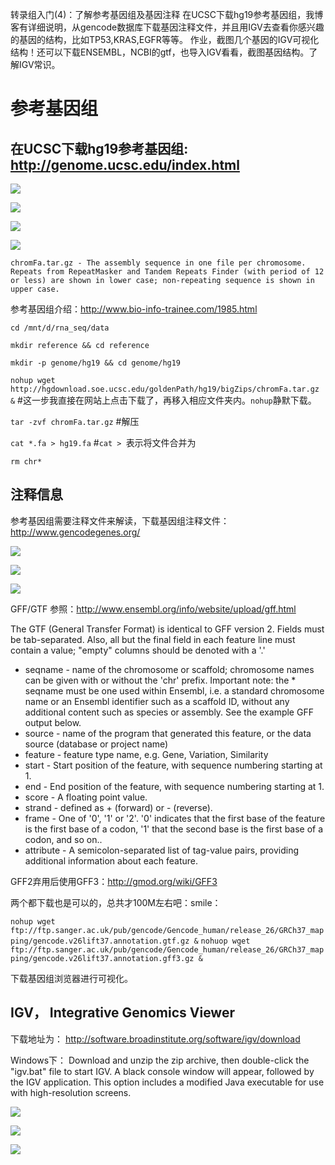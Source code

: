 转录组入门(4)：了解参考基因组及基因注释
在UCSC下载hg19参考基因组，我博客有详细说明，从gencode数据库下载基因注释文件，并且用IGV去查看你感兴趣的基因的结构，比如TP53,KRAS,EGFR等等。
作业，截图几个基因的IGV可视化结构！还可以下载ENSEMBL，NCBI的gtf，也导入IGV看看，截图基因结构。了解IGV常识。

参考基因组
=======
在UCSC下载hg19参考基因组: http://genome.ucsc.edu/index.html
-----

![](https://github.com/CLDIAO/learning-RNA-Seq/blob/master/graph/1.jpg)

![](https://github.com/CLDIAO/learning-RNA-Seq/blob/master/graph/2.jpg)

![](https://github.com/CLDIAO/learning-RNA-Seq/blob/master/graph/3.jpg)

![](https://github.com/CLDIAO/learning-RNA-Seq/blob/master/graph/4.jpg)

`chromFa.tar.gz - The assembly sequence in one file per chromosome.
    Repeats from RepeatMasker and Tandem Repeats Finder (with period
    of 12 or less) are shown in lower case; non-repeating sequence is
    shown in upper case.`

参考基因组介绍：http://www.bio-info-trainee.com/1985.html

`cd /mnt/d/rna_seq/data`

`mkdir reference && cd reference`

`mkdir -p genome/hg19 && cd genome/hg19`

`nohup wget http://hgdownload.soe.ucsc.edu/goldenPath/hg19/bigZips/chromFa.tar.gz &` #这一步我直接在网站上点击下载了，再移入相应文件夹内。`nohup`静默下载。

`tar -zvf chromFa.tar.gz` #解压

`cat *.fa > hg19.fa` #`cat > `表示将文件合并为

`rm chr*`

注释信息
------
参考基因组需要注释文件来解读，下载基因组注释文件：http://www.gencodegenes.org/

![](https://github.com/CLDIAO/learning-RNA-Seq/blob/master/graph/5.jpg)

![](https://github.com/CLDIAO/learning-RNA-Seq/blob/master/graph/6.jpg)

![](https://github.com/CLDIAO/learning-RNA-Seq/blob/master/graph/7.jpg)

GFF/GTF 参照：http://www.ensembl.org/info/website/upload/gff.html

The GTF (General Transfer Format) is identical to GFF version 2.
Fields must be tab-separated. Also, all but the final field in each feature line must contain a value; "empty" columns should be denoted with a '.'

* seqname - name of the chromosome or scaffold; chromosome names can be given with or without the 'chr' prefix. Important note: the * seqname must be one used within Ensembl, i.e. a standard chromosome name or an Ensembl identifier such as a scaffold ID, without any additional content such as species or assembly. See the example GFF output below.
* source - name of the program that generated this feature, or the data source (database or project name)
* feature - feature type name, e.g. Gene, Variation, Similarity
* start - Start position of the feature, with sequence numbering starting at 1.
* end - End position of the feature, with sequence numbering starting at 1.
* score - A floating point value.
* strand - defined as + (forward) or - (reverse).
* frame - One of '0', '1' or '2'. '0' indicates that the first base of the feature is the first base of a codon, '1' that the second base is the first base of a codon, and so on..
* attribute - A semicolon-separated list of tag-value pairs, providing additional information about each feature.

GFF2弃用后使用GFF3：http://gmod.org/wiki/GFF3

两个都下载也是可以的，总共才100M左右吧：smile：

`nohup wget ftp://ftp.sanger.ac.uk/pub/gencode/Gencode_human/release_26/GRCh37_mapping/gencode.v26lift37.annotation.gtf.gz &`
`nohuop wget ftp://ftp.sanger.ac.uk/pub/gencode/Gencode_human/release_26/GRCh37_mapping/gencode.v26lift37.annotation.gff3.gz &`

下载基因组浏览器进行可视化。

IGV， Integrative Genomics Viewer
-------

下载地址为： http://software.broadinstitute.org/software/igv/download 

Windows下：
Download and unzip the zip archive, then double-click the "igv.bat" file to start IGV. A black console window will appear, followed by the IGV application. This option includes a modified Java executable for use with high-resolution screens.

![](https://github.com/CLDIAO/learning-RNA-Seq/blob/master/graph/8.jpg)

![](https://github.com/CLDIAO/learning-RNA-Seq/blob/master/graph/9.jpg)

![](https://github.com/CLDIAO/learning-RNA-Seq/blob/master/graph/10.jpg)


